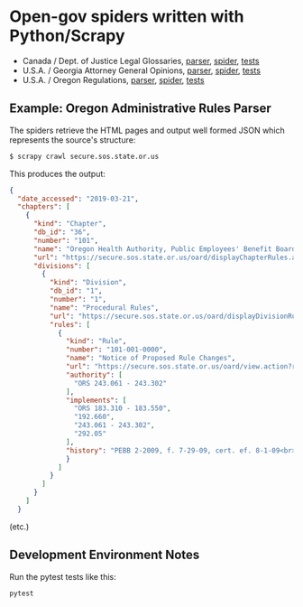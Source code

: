 # Open-gov spiders written with Python/Scrapy

* Canada / Dept. of Justice Legal Glossaries, [parser](https://github.com/public-law/scrapy-spiders/blob/master/public_law/parsers/ca/doj.py), [spider](https://github.com/public-law/scrapy-spiders/blob/master/public_law/spiders/ca/doj_glossaries.py), [tests](https://github.com/public-law/scrapy-spiders/blob/master/test/ca/doj_glossaries_test.py)
* U.S.A. / Georgia Attorney General Opinions, [parser](https://github.com/public-law/scrapy-spiders/blob/master/public_law/parsers/us/georgia.py), [spider](https://github.com/public-law/scrapy-spiders/blob/master/public_law/spiders/us/georgia_ag_opinions.py), [tests](https://github.com/public-law/scrapy-spiders/blob/master/test/ga_parsers_test.py)
* U.S.A. / Oregon Regulations, [parser](https://github.com/public-law/scrapy-spiders/blob/master/public_law/parsers/us/oregon.py), [spider](https://github.com/public-law/scrapy-spiders/blob/master/public_law/spiders/us/oregon_regs.py), [tests](https://github.com/public-law/scrapy-spiders/blob/master/test/oar_parsers_test.py)


## Example: Oregon Administrative Rules Parser
The spiders retrieve the HTML pages and output well formed JSON which represents the source's structure:

```bash
$ scrapy crawl secure.sos.state.or.us
```

This produces the output:

```json
{
  "date_accessed": "2019-03-21",
  "chapters": [
    {
      "kind": "Chapter",
      "db_id": "36",
      "number": "101",
      "name": "Oregon Health Authority, Public Employees' Benefit Board",
      "url": "https://secure.sos.state.or.us/oard/displayChapterRules.action?selectedChapter=36",
      "divisions": [
        {
          "kind": "Division",
          "db_id": "1",
          "number": "1",
          "name": "Procedural Rules",
          "url": "https://secure.sos.state.or.us/oard/displayDivisionRules.action?selectedDivision=1",
          "rules": [
            {
              "kind": "Rule",
              "number": "101-001-0000",
              "name": "Notice of Proposed Rule Changes",
              "url": "https://secure.sos.state.or.us/oard/view.action?ruleNumber=101-001-0000",
              "authority": [
                "ORS 243.061 - 243.302"
              ],
              "implements": [
                "ORS 183.310 - 183.550",
                "192.660",
                "243.061 - 243.302",
                "292.05"
              ],
              "history": "PEBB 2-2009, f. 7-29-09, cert. ef. 8-1-09<br>PEBB 1-2009(Temp), f. &amp; cert. ef. 2-24-09 thru 8-22-09<br>PEBB 1-2004, f. &amp; cert. ef. 7-2-04<br>PEBB 1-1999, f. 12-8-99, cert. ef. 1-1-00",
              }
            ]
          }
        ]
      }
    ]
  }
```
(etc.)


Development Environment Notes
-----------------------------

Run the pytest tests like this:

```bash
pytest
```
